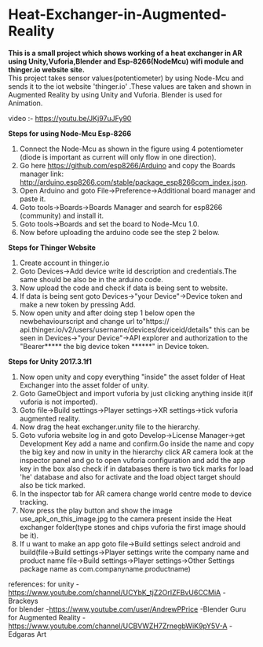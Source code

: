 # Heat-Exchanger-in-Augmented-Reality

**__This is a small project which shows working of a heat exchanger in AR using Unity,Vuforia,Blender and Esp-8266(NodeMcu) wifi module and thinger.io website site.__**                                                                                                
This project takes sensor values(potentiometer) by using Node-Mcu and sends it to the iot website 'thinger.io' .These values are taken and shown in Augmented Reality by using Unity and Vuforia. Blender is used for Animation.  

video :- https://youtu.be/JKj97uJFy90

**Steps for using Node-Mcu Esp-8266**                                                                           
1) Connect the Node-Mcu as shown in the figure using 4 potentiometer (diode is important as current will only flow in one direction).                                                                                                     
2) Go here https://github.com/esp8266/Arduino and copy the Boards manager link: http://arduino.esp8266.com/stable/package_esp8266com_index.json.                                                                                                                                         
3) Open Arduino and goto File->Preference->Additional board manager and paste it.                                
4) Goto tools->Boards->Boards Manager and search for esp8266 (community) and install it.                                  
5) Goto tools->Boards and set the board to Node-Mcu 1.0.                                                           
6) Now before uploading the arduino code see the step 2 below.                                                           

**Steps for Thinger Website**                                                                            
1) Create account in thinger.io                                                           
2) Goto Devices->Add device write id description and credentials.The same should be also be in the arduino code.               
3) Now upload the code and check if data is being sent to website.                                                      
4) If data is being sent goto Devices->"your Device"->Device token and make a new token by pressing Add.                        
5) Now open unity and after doing step 1 below open the newbehaviourscript and change url to"https:// api.thinger.io/v2/users/username/devices/deviceid/details" this can be seen in Devices->"your Device"->API explorer and authorization to the "Bearer***** the big device token ******" in Device token.                                                                                               

**Steps for Unity 2017.3.1f1**                                                                  
1) Now open unity and copy everything "inside" the asset folder of Heat Exchanger into the asset folder of unity.                
2) Goto GameObject and import vuforia by just clicking anything inside it(if vuforia is not imported).                          
3) Goto file->Build settings->Player settings->XR settings->tick vuforia augmented reality.                                     
4) Now drag the heat exchanger.unity file to the hierarchy.                                                                        
5) Goto vuforia website log in and goto Develop->License Manager->get Development Key add a name and confirm.Go inside the name and copy the big key and now in unity in the hierarchy click AR camera look at the inspector panel and go to open vuforia configuration and add the app key in the box also check if in databases there is two tick marks for load 'he' database and also for activate and the load object target should also be tick marked.                                                                                   
6) In the inspector tab for AR camera change world centre mode to device tracking.                                              
7) Now press the play button and show the image use_apk_on_this_image.jpg to the camera present inside the Heat exchanger folder(type stones and chips vuforia the first image should be it).                                                            
8) If u want to make an app goto file->Build settings select android and build(file->Build settings->Player settings write the company name and product name file->Build settings->Player settings->Other Settings package name as com.companyname.productname)                                          


references:
for unity -https://www.youtube.com/channel/UCYbK_tjZ2OrIZFBvU6CCMiA -Brackeys                                                                                    
for blender -https://www.youtube.com/user/AndrewPPrice -Blender Guru                                                       
for Augmented Reality -https://www.youtube.com/channel/UCBVWZH7ZrnegbWiK9pY5V-A -Edgaras Art                             
